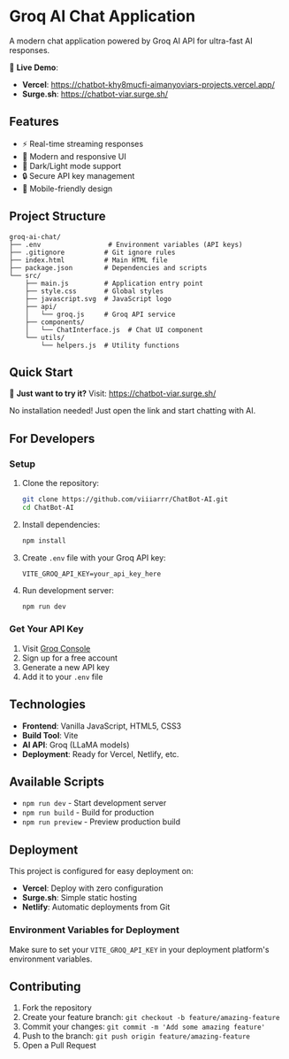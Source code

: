 # Groq AI Chat Application

A modern chat application powered by Groq AI API for ultra-fast AI responses.

🌟 **Live Demo**: 
- **Vercel**: https://chatbot-khy8mucfi-aimanyoviars-projects.vercel.app/
- **Surge.sh**: https://chatbot-viar.surge.sh/

## Features

- ⚡ Real-time streaming responses
- 🎨 Modern and responsive UI
- 🌙 Dark/Light mode support
- 🔒 Secure API key management
- 📱 Mobile-friendly design

## Project Structure

```
groq-ai-chat/
├── .env                 # Environment variables (API keys)
├── .gitignore          # Git ignore rules
├── index.html          # Main HTML file
├── package.json        # Dependencies and scripts
└── src/
    ├── main.js         # Application entry point
    ├── style.css       # Global styles
    ├── javascript.svg  # JavaScript logo
    ├── api/
    │   └── groq.js     # Groq API service
    ├── components/
    │   └── ChatInterface.js  # Chat UI component
    └── utils/
        └── helpers.js  # Utility functions
```

## Quick Start

🚀 **Just want to try it?** Visit: https://chatbot-viar.surge.sh/

No installation needed! Just open the link and start chatting with AI.

## For Developers

### Setup

1. Clone the repository:
   ```bash
   git clone https://github.com/viiiarrr/ChatBot-AI.git
   cd ChatBot-AI
   ```

2. Install dependencies:
   ```bash
   npm install
   ```

3. Create `.env` file with your Groq API key:
   ```
   VITE_GROQ_API_KEY=your_api_key_here
   ```

4. Run development server:
   ```bash
   npm run dev
   ```

### Get Your API Key

1. Visit [Groq Console](https://console.groq.com/keys)
2. Sign up for a free account
3. Generate a new API key
4. Add it to your `.env` file

## Technologies

- **Frontend**: Vanilla JavaScript, HTML5, CSS3
- **Build Tool**: Vite
- **AI API**: Groq (LLaMA models)
- **Deployment**: Ready for Vercel, Netlify, etc.

## Available Scripts

- `npm run dev` - Start development server
- `npm run build` - Build for production
- `npm run preview` - Preview production build

## Deployment

This project is configured for easy deployment on:
- **Vercel**: Deploy with zero configuration
- **Surge.sh**: Simple static hosting
- **Netlify**: Automatic deployments from Git

### Environment Variables for Deployment

Make sure to set your `VITE_GROQ_API_KEY` in your deployment platform's environment variables.

## Contributing

1. Fork the repository
2. Create your feature branch: `git checkout -b feature/amazing-feature`
3. Commit your changes: `git commit -m 'Add some amazing feature'`
4. Push to the branch: `git push origin feature/amazing-feature`
5. Open a Pull Request

